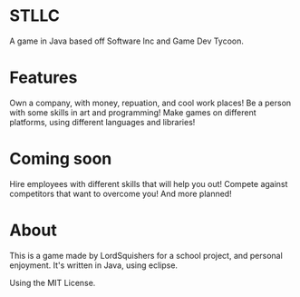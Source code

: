 # STLLC
A game in Java based off Software Inc and Game Dev Tycoon.


# Features
Own a company, with money, repuation, and cool work places!
Be a person with some skills in art and programming!
Make games on different platforms, using different languages and libraries!

# Coming soon
Hire employees with different skills that will help you out!
Compete against competitors that want to overcome you!
And more planned!


# About
This is a game made by LordSquishers for a school project, and personal enjoyment.
It's written in Java, using eclipse.

Using the MIT License.
